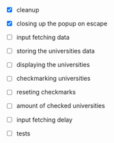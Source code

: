 - [x] cleanup
- [x] closing up the popup on escape
- [ ] input fetching data
- [ ] storing the universities data
- [ ] displaying the universities
- [ ] checkmarking universities
- [ ] reseting checkmarks
- [ ] amount of checked universities



- [ ] input fetching delay
- [ ] tests